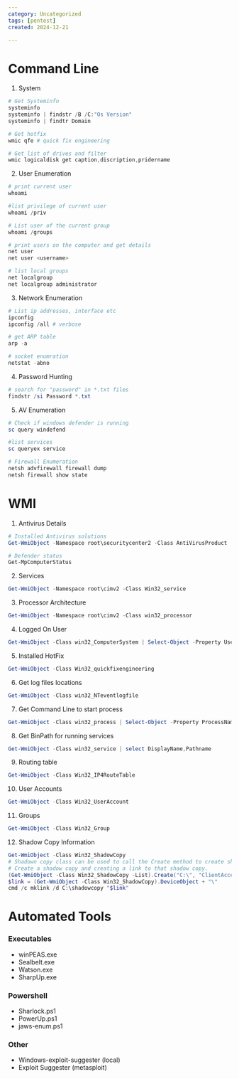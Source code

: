 ```yaml
---
category: Uncategorized
tags: [pentest]
created: 2024-12-21

---
```

# Command Line
1. System
```powershell
# Get Systeminfo
systeminfo
systeminfo | findstr /B /C:"Os Version"
systeminfo | findtr Domain

# Get hotfix
wmic qfe # quick fix engineering

# Get list of drives and filter
wmic logicaldisk get caption,discription,pridername
```
2. User Enumeration
```powershell
# print current user
whoami

#list privilege of current user
whoami /priv

# List user of the current group
whoami /groups

# print users on the computer and get details
net user
net user <username>

# list local groups
net localgroup
net localgroup administrator
```
3. Network Enumeration
```powershell
# List ip addresses, interface etc
ipconfig 
ipconfig /all # verbose

# get ARP table
arp -a

# socket enumration
netstat -abno
```
4. Password Hunting
```powershell
# search for "password" in *.txt files
findstr /si Password *.txt
```
5. AV Enumeration
```powershell
# Check if windows defender is running
sc query windefend

#list services
sc queryex service

# Firewall Enumeration
netsh advfirewall firewall dump
netsh firewall show state
```

# WMI
1. Antivirus Details
```powershell
# Installed Antivirus solutions
Get-WmiObject -Namespace root\securitycenter2 -Class AntiVirusProduct

# Defender status
Get-MpComputerStatus
```
2. Services
```powershell
Get-WmiObject -Namespace root\cimv2 -Class Win32_service
```
3. Processor Architecture
```powershell
Get-WmiObject -Namespace root\cimv2 -Class win32_processor
```
4. Logged On User
```powershell
Get-WmiObject -Class win32_ComputerSystem | Select-Object -Property Username
```
5. Installed HotFix
```powershell
Get-WmiObject -Class Win32_quickfixengineering
```
6. Get log files locations
```powershell
Get-WmiObject -Class win32_NTeventlogfile
```
7. Get Command Line to start process
```powershell
Get-WmiObject -Class win32_process | Select-Object -Property ProcessName,CommandLine
```
8. Get BinPath for running services
```powershell
Get-WmiObject -Class win32_service | select DisplayName,Pathname
```
9. Routing table
```powershell
Get-WmiObject -Class Win32_IP4RouteTable
```
10. User Accounts
```powershell
Get-WmiObject -Class Win32_UserAccount
```
11. Groups
```powershell
Get-WmiObject -Class Win32_Group
```
12. Shadow Copy Information
```powershell
Get-WmiObject -Class Win32_ShadowCopy
# Shadown copy class can be used to call the Create method to create shadow copy
# Create a shadow copy and creating a link to that shadow copy.
(Get-WmiObject -Class Win32_ShadowCopy -List).Create("C:\", "ClientAccessible")
$link = (Get-WmiObject -Class Win32_ShadowCopy).DeviceObject + "\"
cmd /c mklink /d C:\shadowcopy "$link"
```

# Automated Tools
### Executables
- winPEAS.exe
- Sealbelt.exe
- Watson.exe
- SharpUp.exe
### Powershell
- Sharlock.ps1
- PowerUp.ps1
- jaws-enum.ps1
### Other
- Windows-exploit-suggester (local)
- Exploit Suggester (metasploit)